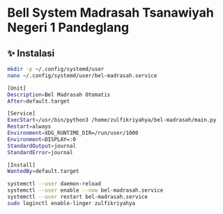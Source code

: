 # Bell System Madrasah Tsanawiyah Negeri 1 Pandeglang
## ✨ Instalasi

```bash
mkdir -p ~/.config/systemd/user
nano ~/.config/systemd/user/bel-madrasah.service
```

```bash
[Unit]
Description=Bel Madrasah Otomatis
After=default.target

[Service]
ExecStart=/usr/bin/python3 /home/zulfikriyahya/bel-madrasah/main.py
Restart=always
Environment=XDG_RUNTIME_DIR=/run/user/1000
Environment=DISPLAY=:0
StandardOutput=journal
StandardError=journal

[Install]
WantedBy=default.target
```

```bash
systemctl --user daemon-reload
systemctl --user enable --now bel-madrasah.service
systemctl --user restart bel-madrasah.service
sudo loginctl enable-linger zulfikriyahya
```
